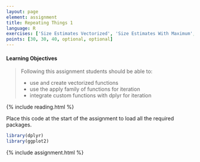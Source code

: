 ```yaml
---
layout: page
element: assignment
title: Repeating Things 1
language: R
exercises: ['Size Estimates Vectorized', 'Size Estimates With Maximum', 'Size Estimates By Name Apply', 'Tree Biomass Challenge', 'Crown Volume Calculation']
points: [30, 30, 40, optional, optional]
---
```


#### Learning Objectives

> Following this assignment students should be able to:
>
> - use and create vectorized functions
> - use the apply family of functions for iteration
> - integrate custom functions with dplyr for iteration

{% include reading.html %}


Place this code at the start of the assignment to load all the required packages.

```r
library(dplyr)
library(ggplot2)
```

{% include assignment.html %}
